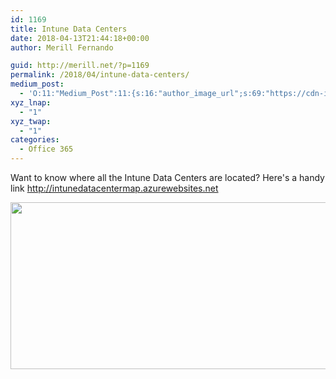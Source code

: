 ```yaml
---
id: 1169
title: Intune Data Centers
date: 2018-04-13T21:44:18+00:00
author: Merill Fernando

guid: http://merill.net/?p=1169
permalink: /2018/04/intune-data-centers/
medium_post:
  - 'O:11:"Medium_Post":11:{s:16:"author_image_url";s:69:"https://cdn-images-1.medium.com/fit/c/200/200/0*nOSMyIhdQJ9325FH.jpeg";s:10:"author_url";s:26:"https://medium.com/@merill";s:11:"byline_name";N;s:12:"byline_email";N;s:10:"cross_link";s:2:"no";s:2:"id";s:12:"791763a3c230";s:21:"follower_notification";s:3:"yes";s:7:"license";s:19:"all-rights-reserved";s:14:"publication_id";s:12:"99858869fb3c";s:6:"status";s:6:"public";s:3:"url";s:59:"https://medium.com/@merill/intune-data-centers-791763a3c230";}'
xyz_lnap:
  - "1"
xyz_twap:
  - "1"
categories:
  - Office 365
---
```

Want to know where all the Intune Data Centers are located? Here's a handy link <a href="http://intunedatacentermap.azurewebsites.net">http://intunedatacentermap.azurewebsites.net</a>

<img class="alignnone wp-image-1170 size-large" src="https://merill.net/wp-content/uploads/2018/04/Intune_Datacenters-1024x415.jpg" alt="" width="660" height="267" />